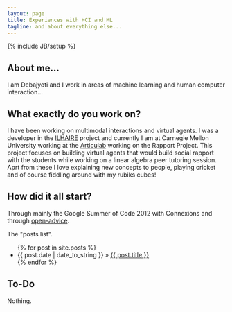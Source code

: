 ```yaml
---
layout: page
title: Experiences with HCI and ML
tagline: and about everything else...
---
```

{% include JB/setup %}


## About me...

I am Debajyoti and I work in areas of machine learning and human computer interaction...

## What exactly do you work on?

I have been working on multimodal interactions and virtual agents. I was a developer in the [ILHAIRE](http://ilhaire.eu) project and currently I am at Carnegie Mellon
University working at the [Articulab](http://www.articulab.justinecassell.com/) working on the Rapport Project. This project focuses on building virtual agents 
that would build social rapport with the students while working on a linear algebra peer tutoring session. Aprt from these I love explaining new concepts to people,
playing cricket and of course fiddling around with my rubiks cubes!

## How did it all start?

Through mainly the Google Summer of Code 2012 with Connexions and through [open-advice](http://open-advice.org/).




The "posts list".

<ul class="posts">
  {% for post in site.posts %}
    <li><span>{{ post.date | date_to_string }}</span> &raquo; <a href="{{ BASE_PATH }}{{ post.url }}">{{ post.title }}</a></li>
  {% endfor %}
</ul>

## To-Do

Nothing.

